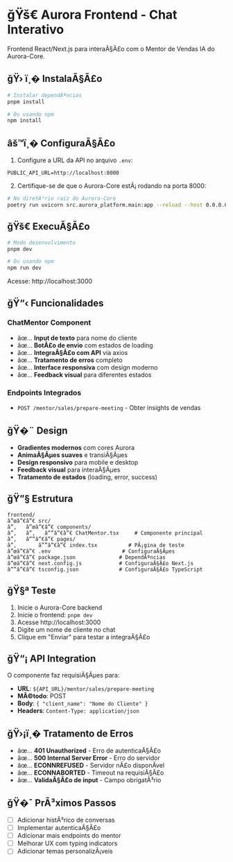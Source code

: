 # ğŸš€ Aurora Frontend - Chat Interativo

Frontend React/Next.js para interaÃ§Ã£o com o Mentor de Vendas IA do Aurora-Core.

## ğŸ› ï¸� InstalaÃ§Ã£o

```bash
# Instalar dependÃªncias
pnpm install

# Ou usando npm
npm install
```

## âš™ï¸� ConfiguraÃ§Ã£o

1. Configure a URL da API no arquivo `.env`:
```env
PUBLIC_API_URL=http://localhost:8000
```

2. Certifique-se de que o Aurora-Core estÃ¡ rodando na porta 8000:
```bash
# No diretÃ³rio raiz do Aurora-Core
poetry run uvicorn src.aurora_platform.main:app --reload --host 0.0.0.0 --port 8000
```

## ğŸš€ ExecuÃ§Ã£o

```bash
# Modo desenvolvimento
pnpm dev

# Ou usando npm
npm run dev
```

Acesse: http://localhost:3000

## ğŸ“‹ Funcionalidades

### ChatMentor Component
- âœ… **Input de texto** para nome do cliente
- âœ… **BotÃ£o de envio** com estados de loading
- âœ… **IntegraÃ§Ã£o com API** via axios
- âœ… **Tratamento de erros** completo
- âœ… **Interface responsiva** com design moderno
- âœ… **Feedback visual** para diferentes estados

### Endpoints Integrados
- `POST /mentor/sales/prepare-meeting` - Obter insights de vendas

## ğŸ�¨ Design

- **Gradientes modernos** com cores Aurora
- **AnimaÃ§Ãµes suaves** e transiÃ§Ãµes
- **Design responsivo** para mobile e desktop
- **Feedback visual** para interaÃ§Ãµes
- **Tratamento de estados** (loading, error, success)

## ğŸ”§ Estrutura

```
frontend/
â”œâ”€â”€ src/
â”‚   â”œâ”€â”€ components/
â”‚   â”‚   â””â”€â”€ ChatMentor.tsx     # Componente principal
â”‚   â””â”€â”€ pages/
â”‚       â””â”€â”€ index.tsx          # PÃ¡gina de teste
â”œâ”€â”€ .env                       # ConfiguraÃ§Ãµes
â”œâ”€â”€ package.json              # DependÃªncias
â”œâ”€â”€ next.config.js            # ConfiguraÃ§Ã£o Next.js
â””â”€â”€ tsconfig.json             # ConfiguraÃ§Ã£o TypeScript
```

## ğŸ§ª Teste

1. Inicie o Aurora-Core backend
2. Inicie o frontend: `pnpm dev`
3. Acesse http://localhost:3000
4. Digite um nome de cliente no chat
5. Clique em "Enviar" para testar a integraÃ§Ã£o

## ğŸ“¡ API Integration

O componente faz requisiÃ§Ãµes para:
- **URL**: `${API_URL}/mentor/sales/prepare-meeting`
- **MÃ©todo**: POST
- **Body**: `{ "client_name": "Nome do Cliente" }`
- **Headers**: `Content-Type: application/json`

## ğŸ›¡ï¸� Tratamento de Erros

- âœ… **401 Unauthorized** - Erro de autenticaÃ§Ã£o
- âœ… **500 Internal Server Error** - Erro do servidor
- âœ… **ECONNREFUSED** - Servidor nÃ£o disponÃ­vel
- âœ… **ECONNABORTED** - Timeout na requisiÃ§Ã£o
- âœ… **ValidaÃ§Ã£o de input** - Campo obrigatÃ³rio

## ğŸ�¯ PrÃ³ximos Passos

- [ ] Adicionar histÃ³rico de conversas
- [ ] Implementar autenticaÃ§Ã£o
- [ ] Adicionar mais endpoints do mentor
- [ ] Melhorar UX com typing indicators
- [ ] Adicionar temas personalizÃ¡veis
